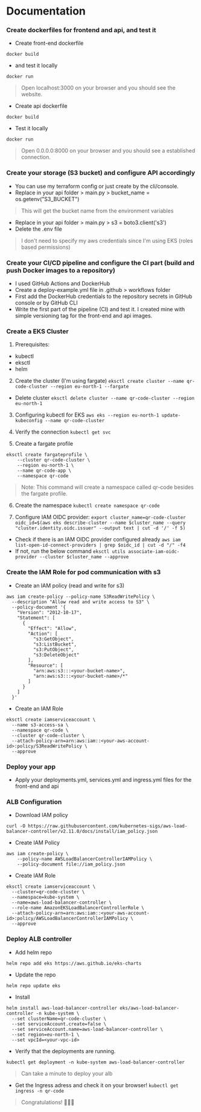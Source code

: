 # Documentation 

### Create dockerfiles for frontend and api, and test it
- Create front-end dockerfile
```
docker build
```
- and test it locally
```
docker run
```
> Open localhost:3000 on your browser and you should see the website.

- Create api dockerfile
```
docker build
```
- Test it locally
```
docker run
```
> Open 0.0.0.0:8000 on your browser and you should see a established connection.

### Create your storage (S3 bucket) and configure API accordingly
- You can use my terraform config or just create by the cli/console.
- Replace in your api folder > main.py > bucket_name = os.getenv("S3_BUCKET") 
> This will get the bucket name from the environment variables
- Replace in your api folder > main.py > s3 = boto3.client('s3')
- Delete the .env file 
> I don't need to specify my aws credentials since I'm using EKS (roles based permissions)

### Create your CI/CD pipeline and configure the CI part (build and push Docker images to a repository)
- I used GitHub Actions and DockerHub
- Create a deploy-example.yml file in .github > workflows folder
- First add the DockerHub credentials to the repository secrets in GitHub console or by GitHub CLI
- Write the first part of the pipeline (CI) and test it. I created mine with simple versioning tag for the front-end and api images.

### Create a EKS Cluster
1. Prerequisites:
  - kubectl
  - eksctl
  - helm

2. Create the cluster (I'm using fargate)
`eksctl create cluster --name qr-code-cluster --region eu-north-1 --fargate`
  - Delete cluster
  `eksctl delete cluster --name qr-code-cluster --region eu-north-1`

3. Configuring kubectl for EKS
`aws eks --region eu-north-1 update-kubeconfig --name qr-code-cluster`

4. Verify the connection
`kubectl get svc`

5. Create a fargate profile
```
eksctl create fargateprofile \
    --cluster qr-code-cluster \
    --region eu-north-1 \
    --name qr-code-app \
    --namespace qr-code
```
> Note: This command will create a namespace called qr-code besides the fargate profile.

6. Create the namespace
`kubectl create namespace qr-code`

7. Configure IAM OIDC provider:
  `export cluster_name=qr-code-cluster`
  `oidc_id=$(aws eks describe-cluster --name $cluster_name --query "cluster.identity.oidc.issuer" --output text | cut -d '/' -f 5)`
  - Check if there is an IAM OIDC provider configured already
  `aws iam list-open-id-connect-providers | grep $oidc_id | cut -d "/" -f4`
  - If not, run the below command
  `eksctl utils associate-iam-oidc-provider --cluster $cluster_name --approve`

### Create the IAM Role for pod communication with s3
- Create an IAM policy (read and write for s3)
```
aws iam create-policy --policy-name S3ReadWritePolicy \
  --description "Allow read and write access to S3" \
  --policy-document '{
    "Version": "2012-10-17",
    "Statement": [
      {
        "Effect": "Allow",
        "Action": [
          "s3:GetObject",
          "s3:ListBucket",
          "s3:PutObject",
          "s3:DeleteObject"
        ],
        "Resource": [
          "arn:aws:s3:::<your-bucket-name>", 
          "arn:aws:s3:::<your-bucket-name>/*"
        ]
      }
    ]
  }'
```

- Create an IAM Role
```
eksctl create iamserviceaccount \
  --name s3-access-sa \
  --namespace qr-code \
  --cluster qr-code-cluster \
  --attach-policy-arn=arn:aws:iam::<your-aws-account-id>:policy/S3ReadWritePolicy \
  --approve
```

### Deploy your app
- Apply your deployments.yml, services.yml and ingress.yml files for the front-end and api

### ALB Configuration
- Download IAM policy
```
curl -O https://raw.githubusercontent.com/kubernetes-sigs/aws-load-balancer-controller/v2.11.0/docs/install/iam_policy.json
```
- Create IAM Policy
```
aws iam create-policy \
    --policy-name AWSLoadBalancerControllerIAMPolicy \
    --policy-document file://iam_policy.json
```
- Create IAM Role
```
eksctl create iamserviceaccount \
  --cluster=qr-code-cluster \
  --namespace=kube-system \
  --name=aws-load-balancer-controller \
  --role-name AmazonEKSLoadBalancerControllerRole \
  --attach-policy-arn=arn:aws:iam::<your-aws-account-id>:policy/AWSLoadBalancerControllerIAMPolicy \
  --approve
```

### Deploy ALB controller
- Add helm repo
```
helm repo add eks https://aws.github.io/eks-charts
```
- Update the repo
```
helm repo update eks
```
- Install
```
helm install aws-load-balancer-controller eks/aws-load-balancer-controller -n kube-system \
  --set clusterName=qr-code-cluster \
  --set serviceAccount.create=false \
  --set serviceAccount.name=aws-load-balancer-controller \
  --set region=eu-north-1 \
  --set vpcId=<your-vpc-id>
```
- Verify that the deployments are running.
```
kubectl get deployment -n kube-system aws-load-balancer-controller
```
> Can take a minute to deploy your alb

- Get the Ingress adress and check it on your browser!
`kubectl get ingress -n qr-code`


> Congratulations! :tada::tada::tada:



